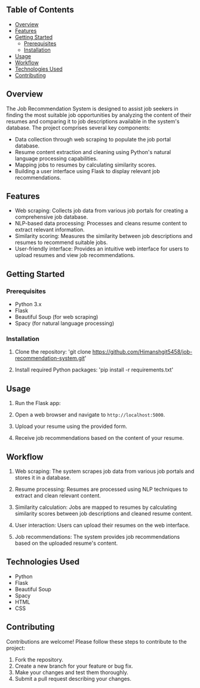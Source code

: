

## Table of Contents

- [Overview](#overview)
- [Features](#features)
- [Getting Started](#getting-started)
  - [Prerequisites](#prerequisites)
  - [Installation](#installation)
- [Usage](#usage)
- [Workflow](#workflow)
- [Technologies Used](#technologies-used)
- [Contributing](#contributing)

## Overview

The Job Recommendation System is designed to assist job seekers in finding the most suitable job opportunities by analyzing the content of their resumes and comparing it to job descriptions available in the system's database. The project comprises several key components:

- Data collection through web scraping to populate the job portal database.
- Resume content extraction and cleaning using Python's natural language processing capabilities.
- Mapping jobs to resumes by calculating similarity scores.
- Building a user interface using Flask to display relevant job recommendations.

## Features

- Web scraping: Collects job data from various job portals for creating a comprehensive job database.
- NLP-based data processing: Processes and cleans resume content to extract relevant information.
- Similarity scoring: Measures the similarity between job descriptions and resumes to recommend suitable jobs.
- User-friendly interface: Provides an intuitive web interface for users to upload resumes and view job recommendations.

## Getting Started

### Prerequisites

- Python 3.x
- Flask
- Beautiful Soup (for web scraping)
- Spacy (for natural language processing)

### Installation

1. Clone the repository:  'git clone https://github.com/Himanshgit5458/job-recommendation-system.git'

2. Install required Python packages: 'pip install -r requirements.txt'

## Usage

1. Run the Flask app:
   
2. Open a web browser and navigate to `http://localhost:5000`.

3. Upload your resume using the provided form.

4. Receive job recommendations based on the content of your resume.

## Workflow

1. Web scraping: The system scrapes job data from various job portals and stores it in a database.

2. Resume processing: Resumes are processed using NLP techniques to extract and clean relevant content.

3. Similarity calculation: Jobs are mapped to resumes by calculating similarity scores between job descriptions and cleaned resume content.

4. User interaction: Users can upload their resumes on the web interface.

5. Job recommendations: The system provides job recommendations based on the uploaded resume's content.

## Technologies Used

- Python
- Flask
- Beautiful Soup
- Spacy
- HTML
- CSS

## Contributing

Contributions are welcome! Please follow these steps to contribute to the project:

1. Fork the repository.
2. Create a new branch for your feature or bug fix.
3. Make your changes and test them thoroughly.
4. Submit a pull request describing your changes.





